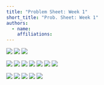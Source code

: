 ```yaml
---
title: "Problem Sheet: Week 1"
short_title: "Prob. Sheet: Week 1"
authors:
  - name: 
    affiliations:
---
```


[](01-position)

![](#ex-1-1)
![](#ex-1-2)
![](#ex-1-3)

[](02-momentum)

![](#ex-norm-vp)
![](#ex-mom-normalsation)
![](#ex-deriving-psi-x-to-psi-p)
![](#ex-mom-eigenstates)
![](#ex-mom-wf-1-1)
![](#ex-2-6)
![](#ex-2-7)

[](03-Incompat-obs-HUP)

![](#ex-norm-gaussian)
![](#ex-gaussian-mean-var)
![](#ex-mom-wf-gaussian)
![](#ex-x-p-comm)
![](#ex-3-5)